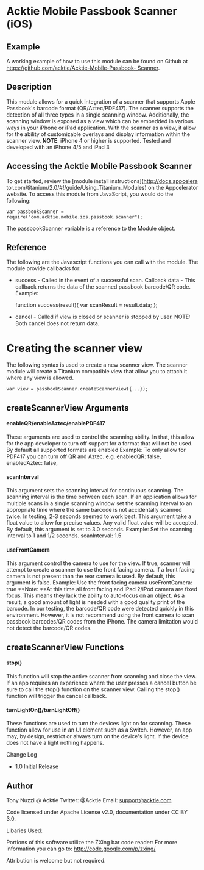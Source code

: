# Acktie Mobile Passbook Scanner (iOS)

## Example

A working example of how to use this module can be found on Github at
[https://github.com/acktie/Acktie-Mobile-Passbook-
Scanner](https://github.com/acktie/Acktie-Mobile-Passbook-Scanner).

## Description

This module allows for a quick integration of a scanner that supports Apple
Passbook's barcode format (QR/Aztec/PDF417). The scanner supports the
detection of all three types in a single scanning window. Additionally, the
scanning window is exposed as a view which can be embedded in various ways in
your iPhone or iPad application. With the scanner as a view, it allow for the
ability of customizable overlays and display information within the scanner
view. **NOTE**: iPhone 4 or higher is supported. Tested and developed with an
iPhone 4/5 and iPad 3

## Accessing the Acktie Mobile Passbook Scanner

To get started, review the [module install instructions](http://docs.appcelera
tor.com/titanium/2.0/#!/guide/Using_Titanium_Modules) on the Appcelerator
website. To access this module from JavaScript, you would do the following:

    
    var passbookScanner = require("com.acktie.mobile.ios.passbook.scanner");

The passbookScanner variable is a reference to the Module object.

## Reference

The following are the Javascript functions you can call with the module. The
module provide callbacks for:

  * success - Called in the event of a successful scan. Callback data - This callback returns the data of the scanned passbook barcode/QR code.
Example:

    
    function success(result){ var scanResult = result.data; }; 

  * cancel - Called if view is closed or scanner is stopped by user.
NOTE: Both cancel does not return data.

# Creating the scanner view

The following syntax is used to create a new scanner view. The scanner module
will create a Titanium compatible view that allow you to attach it where any
view is allowed.

    
    var view = passbookScanner.createScannerView({...});

## createScannerView Arguments

#### enableQR/enableAztec/enablePDF417

These arguments are used to control the scanning ability. In that, this allow
for the app developer to turn off support for a format that will not be used.
By default all supported formats are enabled Example: To only allow for PDF417
you can turn off QR and Aztec. e.g. enabledQR: false, enabledAztec: false,

#### scanInterval

This argument sets the scanning interval for continuous scanning. The scanning
interval is the time between each scan. If an application allows for multiple
scans in a single scanning window set the scanning interval to an appropriate
time where the same barcode is not accidentally scanned twice. In testing, 2-3
seconds seemed to work best. This argument take a float value to allow for
precise values. Any valid float value will be accepted. By default, this
argument is set to 3.0 seconds. Example: Set the scanning interval to 1 and
1/2 seconds. scanInterval: 1.5

#### useFrontCamera

This argument control the camera to use for the view. If true, scanner will
attempt to create a scanner to use the front facing camera. If a front facing
camera is not present than the rear camera is used. By default, this argument
is false. Example: Use the front facing camera useFrontCamera: true **Note:
**At this time all front facing and iPad 2/iPod camera are fixed focus. This
means they lack the ability to auto-focus on an object. As a result, a good
amount of light is needed with a good quality print of the barcode. In our
testing, the barcode/QR code were detected quickly in this environment.
However, it is not recommend using the front camera to scan passbook
barcodes/QR codes from the iPhone. The camera limitation would not detect the
barcode/QR codes.

## createScannerView Functions

#### stop()

This function will stop the active scanner from scanning and close the view.
If an app requires an experience where the user presses a cancel button be
sure to call the stop() function on the scanner view. Calling the stop()
function will trigger the cancel callback.

#### turnLightOn()/turnLightOff()

These functions are used to turn the devices light on for scanning. These
function allow for use in an UI element such as a Switch. However, an app may,
by design, restrict or always turn on the device's light. If the device does
not have a light nothing happens.

Change Log

  * 1.0 Initial Release

## Author

Tony Nuzzi @ Acktie 
Twitter: @Acktie 
Email: support@acktie.com

Code licensed under Apache License v2.0, documentation under CC BY 3.0.

Libaries Used:

Portions of this software utilize the ZXing bar code reader:
  For more information you can go to: http://code.google.com/p/zxing/

Attribution is welcome but not required.